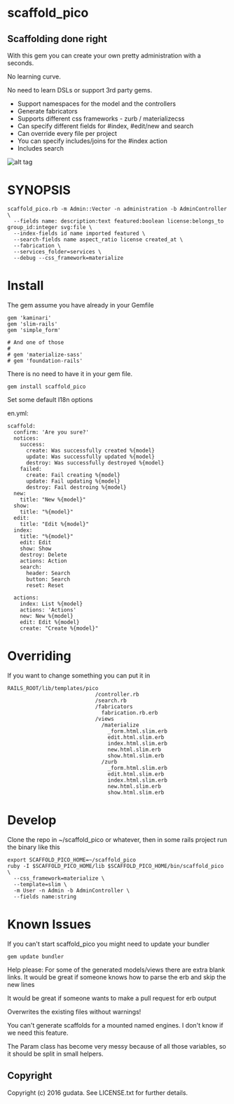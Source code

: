 # scaffold_pico
## Scaffolding done right
With this gem you can create your own pretty administration with a seconds.

No learning curve.

No need to learn DSLs or support 3rd party gems.


* Support namespaces for the model and the controllers
* Generate fabricators
* Supports different css frameworks - zurb / materializecss
* Can specify different fields for #index, #edit/new and search
* Can override every file per project
* You can specify includes/joins for the #index action
* Includes search

![alt tag](https://raw.githubusercontent.com/gudata/scaffold_pico/master/doc/screenshot_index.jpg)


# SYNOPSIS

    scaffold_pico.rb -m Admin::Vector -n administration -b AdminController \
      --fields name: description:text featured:boolean license:belongs_to group_id:integer svg:file \
      --index-fields id name imported featured \
      --search-fields name aspect_ratio license created_at \
      --fabrication \
      --services_folder=services \
      --debug --css_framework=materialize

# Install
The gem assume you have already in your Gemfile

    gem 'kaminari'
    gem 'slim-rails'
    gem 'simple_form'

    # And one of those
    #
    # gem 'materialize-sass'
    # gem 'foundation-rails'

There is no need to have it in your gem file.

    gem install scaffold_pico

Set some default I18n options

  en.yml:

    scaffold:
      confirm: 'Are you sure?'
      notices:
        success:
          create: Was successfully created %{model}
          update: Was successfully updated %{model}
          destroy: Was successfully destroyed %{model}
        failed:
          create: Fail creating %{model}
          update: Fail updating %{model}
          destroy: Fail destroing %{model}
      new:
        title: "New %{model}"
      show:
        title: "%{model}"
      edit:
        title: "Edit %{model}"
      index:
        title: "%{model}"
        edit: Edit
        show: Show
        destroy: Delete
        actions: Action
        search:
          header: Search
          button: Search
          reset: Reset

      actions:
        index: List %{model}
        actions: 'Actions'
        new: New %{model}
        edit: Edit %{model}
        create: "Create %{model}"
      

# Overriding
If you want to change something you can put it in


    RAILS_ROOT/lib/templates/pico
                                /controller.rb
                                /search.rb
                                /fabricators
                                  fabrication.rb.erb
                                /views
                                  /materialize
                                    _form.html.slim.erb
                                    edit.html.slim.erb
                                    index.html.slim.erb
                                    new.html.slim.erb
                                    show.html.slim.erb
                                  /zurb
                                    _form.html.slim.erb
                                    edit.html.slim.erb
                                    index.html.slim.erb
                                    new.html.slim.erb
                                    show.html.slim.erb

# Develop

Clone the repo in ~/scaffold_pico or whatever, then in some rails project run the binary like this

    export SCAFFOLD_PICO_HOME=~/scaffold_pico
    ruby -I $SCAFFOLD_PICO_HOME/lib $SCAFFOLD_PICO_HOME/bin/scaffold_pico \
      --css_framework=materialize \
      --template=slim \
      -m User -n Admin -b AdminController \
      --fields name:string

# Known Issues
If you can't start scaffold_pico you might need to update your bundler

    gem update bundler

Help please: For some of the generated models/views there are extra blank links. It would be great if someone knows how to parse the erb and skip the new lines

It would be great if someone wants to make a pull request for erb output

Overwrites the existing files without warnings!

You can't generate scaffolds for a mounted named engines. I don't know if we need this feature.

The Param class has become very messy because of all those variables, so it should be split in small helpers.


## Copyright

Copyright (c) 2016 gudata. See LICENSE.txt for further details.
